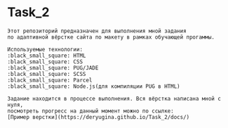 # Task_2  
    Этот репозиторий предназначен для выполнения мной задания 
    по адаптивной вёрстке сайта по макету в рамках обучающей прогаммы.  
  
    Используемые технологии: 
    :black_small_square: HTML 
    :black_small_square: CSS
    :black_small_square: PUG/JADE
    :black_small_square: SCSS
    :black_small_square: Parcel
    :black_small_square: Node.js(для компиляции PUG в HTML)  
  
    Задание находится в процессе выполнения. Вся вёрстка написана мной с нуля, 
    посмотреть прогресс на данный момент можно по ссылке:
    [Пример верстки](https://deryugina.github.io/Task_2/docs/)
